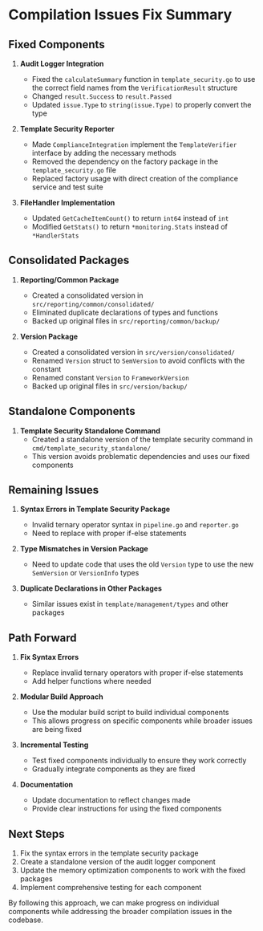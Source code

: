 # Compilation Issues Fix Summary

## Fixed Components

1. **Audit Logger Integration**
   - Fixed the `calculateSummary` function in `template_security.go` to use the correct field names from the `VerificationResult` structure
   - Changed `result.Success` to `result.Passed`
   - Updated `issue.Type` to `string(issue.Type)` to properly convert the type

2. **Template Security Reporter**
   - Made `ComplianceIntegration` implement the `TemplateVerifier` interface by adding the necessary methods
   - Removed the dependency on the factory package in the `template_security.go` file
   - Replaced factory usage with direct creation of the compliance service and test suite

3. **FileHandler Implementation**
   - Updated `GetCacheItemCount()` to return `int64` instead of `int`
   - Modified `GetStats()` to return `*monitoring.Stats` instead of `*HandlerStats`

## Consolidated Packages

1. **Reporting/Common Package**
   - Created a consolidated version in `src/reporting/common/consolidated/`
   - Eliminated duplicate declarations of types and functions
   - Backed up original files in `src/reporting/common/backup/`

2. **Version Package**
   - Created a consolidated version in `src/version/consolidated/`
   - Renamed `Version` struct to `SemVersion` to avoid conflicts with the constant
   - Renamed constant `Version` to `FrameworkVersion`
   - Backed up original files in `src/version/backup/`

## Standalone Components

1. **Template Security Standalone Command**
   - Created a standalone version of the template security command in `cmd/template_security_standalone/`
   - This version avoids problematic dependencies and uses our fixed components

## Remaining Issues

1. **Syntax Errors in Template Security Package**
   - Invalid ternary operator syntax in `pipeline.go` and `reporter.go`
   - Need to replace with proper if-else statements

2. **Type Mismatches in Version Package**
   - Need to update code that uses the old `Version` type to use the new `SemVersion` or `VersionInfo` types

3. **Duplicate Declarations in Other Packages**
   - Similar issues exist in `template/management/types` and other packages

## Path Forward

1. **Fix Syntax Errors**
   - Replace invalid ternary operators with proper if-else statements
   - Add helper functions where needed

2. **Modular Build Approach**
   - Use the modular build script to build individual components
   - This allows progress on specific components while broader issues are being fixed

3. **Incremental Testing**
   - Test fixed components individually to ensure they work correctly
   - Gradually integrate components as they are fixed

4. **Documentation**
   - Update documentation to reflect changes made
   - Provide clear instructions for using the fixed components

## Next Steps

1. Fix the syntax errors in the template security package
2. Create a standalone version of the audit logger component
3. Update the memory optimization components to work with the fixed packages
4. Implement comprehensive testing for each component

By following this approach, we can make progress on individual components while addressing the broader compilation issues in the codebase.
